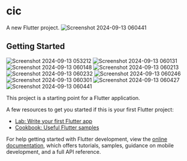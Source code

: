 # cic

A new Flutter project.
![Screenshot 2024-09-13 060441](https://github.com/user-attachments/assets/d51c1b9e-d553-4d6a-a3c3-38cda68afaa4)

## Getting Started
![Screenshot 2024-09-13 053212](https://github.com/user-attachments/assets/39cdf557-e636-41f2-98a6-411fe92537ea)
![Screenshot 2024-09-13 060131](https://github.com/user-attachments/assets/1d75c3d9-0cfd-460b-b6fa-c2d21af41726)
![Screenshot 2024-09-13 060148](https://github.com/user-attachments/assets/d25c9fac-443c-482b-8541-57226310249b)
![Screenshot 2024-09-13 060213](https://github.com/user-attachments/assets/62a4afe6-a898-4daa-b602-fc2096ac15c9)
![Screenshot 2024-09-13 060232](https://github.com/user-attachments/assets/8d5b8727-5be4-41e9-a48c-9521cf14b344)
![Screenshot 2024-09-13 060246](https://github.com/user-attachments/assets/a43e6330-22cd-4b2e-963f-67de09823536)
![Screenshot 2024-09-13 060301](https://github.com/user-attachments/assets/d9f33dcc-51f8-4ce7-888c-a6a4321cf673)
![Screenshot 2024-09-13 060427](https://github.com/user-attachments/assets/95fa8a48-1018-4ed9-aaa8-32e2cb6956fd)
![Screenshot 2024-09-13 060441](https://github.com/user-attachments/assets/4b13af71-eec8-4ac6-89c1-71204b62ec1b)

This project is a starting point for a Flutter application.

A few resources to get you started if this is your first Flutter project:

- [Lab: Write your first Flutter app](https://docs.flutter.dev/get-started/codelab)
- [Cookbook: Useful Flutter samples](https://docs.flutter.dev/cookbook)

For help getting started with Flutter development, view the
[online documentation](https://docs.flutter.dev/), which offers tutorials,
samples, guidance on mobile development, and a full API reference.
